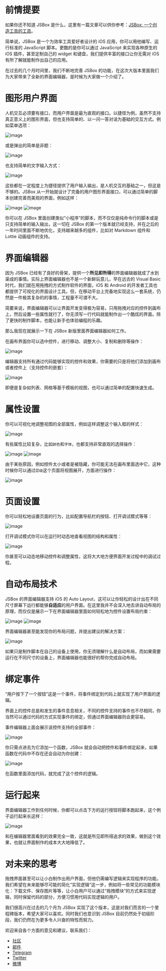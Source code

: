 # 前情提要

如果你还不知道 JSBox 是什么，这里有一篇文章可以供你参考：[JSBox: 一个创造工具的工具](https://sspai.com/post/42361)。

简单说，JSBox 是一个为效率工具爱好者设计的 iOS 应用，你可以用他编写、运行标准的 JavaScript 脚本。更酷的是你可以通过 JavaScript 来实现各种原生的 iOS 插件，甚至定制自己的 widget 和键盘，我们提供丰富的接口让你无需对 iOS 有所了解就能制作出自己的应用。

在过去的几个月时间里，我们不断地完善 JSBox 的功能，在这次大版本里面我们为大家带来了全新的界面编辑器，是时候为大家做一个介绍了。

# 图形用户界面

人机交互必须要有接口，而用户界面是最为直观的接口。以捷径为例，虽然不支持真正意义上的图形界面，但也支持简单的、以一问一答对话为基础的交互方式。例如菜单选项：

![image](https://github.com/cyanzhong/app-tutorials/raw/master/asset/shortcuts-menu.jpg)

或是弹出的简单是非题：

![image](https://github.com/cyanzhong/app-tutorials/raw/master/asset/shortcuts-alert.jpg)

也支持简单的文字输入方式：

![image](https://github.com/cyanzhong/app-tutorials/raw/master/asset/shortcuts-input.jpg)

这些都在一定程度上为捷径提供了用户输入输出，是人机交互的基础之一，但这是不够的。JSBox 从一开始就设计了完备的用户图形界面接口，可以通过简单的脚本创建完善而美观的界面，例如这样：

![image](https://github.com/cyanzhong/xTeko/raw/master/collections/assets/0000-14.jpg)
![image](https://github.com/cyanzhong/xTeko/raw/master/collections/assets/0000-15.jpg)

你可以在 JSBox 里面创建类似“小程序”的脚本，而不仅仅是纯命令行的脚本或是只支持简单的输入输出，这一切在 JSBox 的第一个版本就已经支持，并在之后的一年时间里面不断地优化，支持越来越多的组件，比如对 Markdown 组件和 Lottie 动画组件的支持。

# 界面编辑器

因为 JSBox 已经有了良好的骨架，提供一个**所见即所得**的界面编辑器就成了水到渠成的事情。实际上界面编辑器也不是一个新鲜玩意儿，早在远古的 Visual Basic 时代，我们就在用拖拽的方式制作软件的界面，iOS 和 Android 的开发者工具也都提供了可视化的界面设计工具。但，在移动平台上完备地实现这么一套系统，仍然是一件极其复杂的的事情，工程量不可谓不大。

简要来说，界面编辑器可以让界面开发变得极为容易，只用拖拽对应的控件到画布上，然后设置一些属性就行了，你无须写一行代码就能制作出一个酷炫的界面。除了更快的制作脚本，也能让新手也体验编程的乐趣。

那么我现在就展示一下在 JSBox 新版里面界面编辑器如何工作。

在画布界面你可以选中控件，进行移动、调整大小、复制和删除等操作：

![image](https://github.com/cyanzhong/app-tutorials/raw/master/asset/uxe-canvas.png)

编辑器支持所有通过代码能够实现的控件和效果，你需要的只是将他们添加到画布或者控件上（支持控件的嵌套）：

![image](https://github.com/cyanzhong/app-tutorials/raw/master/asset/uxe-components.png)

即便是复杂如列表、网格等基于模板的视图，也可以通过简单的配置快速生成。

# 属性设置

你可以可视化地调整视图的全部属性，例如这样调整这个输入框的样式：

![image](https://github.com/cyanzhong/app-tutorials/raw/master/asset/uxe-props.png)

有些属性比较复杂，比如`颜色`和`字体`，也都支持非常直观的选择操作：

![image](https://github.com/cyanzhong/app-tutorials/raw/master/asset/uxe-color-picker.png)
![image](https://github.com/cyanzhong/app-tutorials/raw/master/asset/uxe-font-picker.png)

由于某些原因，例如控件太小或者是被隐藏，你可能无法在画布里面选中它，这种时候你可以通过`层级`这个页面将视图展开，方面进行操作：

![image](https://github.com/cyanzhong/app-tutorials/raw/master/asset/uxe-hierarchy.png)

# 页面设置

你可以轻松地设置页面的行为，比如配置导航栏的按钮、打开调试模式等等：

![image](https://github.com/cyanzhong/app-tutorials/raw/master/asset/uxe-page.png)

打开调试模式你可以在运行时动态地查看视图的结构和属性：

![image](https://github.com/cyanzhong/app-tutorials/raw/master/asset/uxe-inspector.png)

你甚至可以动态地移动控件和调整属性，这将大大地方便界面开发过程中的调试过程。

# 自动布局技术

JSBox 的界面编辑器支持 iOS 的 Auto Layout，这可以让你轻松的设计出在不同尺寸屏幕下运行都能够**自适应**的用户界面。在这里我并不会深入地去讲自动布局的原理，而仅仅是展示一下在界面编辑器里面如何轻松地为控件设置布局约束：

![image](https://github.com/cyanzhong/app-tutorials/raw/master/asset/uxe-layout.png)
![image](https://github.com/cyanzhong/app-tutorials/raw/master/asset/uxe-constraint.png)

界面编辑器甚至能发现你的布局问题，并提出建议的解决方案：

![image](https://github.com/cyanzhong/app-tutorials/raw/master/asset/uxe-conflicts.png)

如果只是制作脚本在自己的设备上使用，你无须理解什么是自动布局，而如果需要运行在不同尺寸的设备上，界面编辑器也能很好的帮你完成自动布局。

# 绑定事件

“用户按下了一个按钮”这是一个事件，将事件绑定到代码上就实现了用户界面的逻辑。

界面上的控件总是和发生的事件息息相关，不同的控件支持的事件也不尽相同，你当然可以通过代码的方式实现事件的绑定，但通过界面编辑器则会更容易。

事件编辑器上面会展示该控件支持的全部事件：

![image](https://github.com/cyanzhong/app-tutorials/raw/master/asset/uxe-events.png)

你只需点进去为它添加一个函数，JSBox 就会自动把控件和事件绑定起来，如果函数在代码中不存在还会自动为你创建：

![image](https://github.com/cyanzhong/app-tutorials/raw/master/asset/uxe-code.png)

在函数里面添加代码，就完成了这个控件的逻辑。

# 运行起来

界面编辑器工作到任何时候，你都可以点击下方的运行按钮将脚本跑起来，这个例子运行起来长这样：

![image](https://github.com/cyanzhong/app-tutorials/raw/master/asset/uxe-run.png)

和在编辑器里面看到的效果完全一致，这就是所见即所得追求的效果，做到这个效果，也就让界面制作的成本大大地降低了。

# 对未来的思考

拖拽界面甚至可以让小白制作出用户界面，但他仍需编写逻辑来实现程序的功能。我们希望在未来能够尽可能的简化“实现逻辑”这一步，例如将一些常见的功能模块化：下载文件、保存图片等等，让小白用户可以通过“拖拽模块”的方式来实现逻辑，同时保留代码的部分，方便习惯用代码实现逻辑的用户。

我们很高兴在过去的几个月为 JSBox 实现了这个版本，这是对我们而言的一个里程碑版本，希望大家可以喜欢。同时我们也意识到 JSBox 目前仍然处于初级阶段，我们仍然在为更多令人兴奋的特性而努力。

欢迎来自各个方面的意见和建议，联系我们：

- [社区](https://jsboxbbs.com)
- [邮件](mailto:log.e@qq.com)
- [Telegram](https://t.me/PinTG)
- [Twitter](https://twitter.com/cyanapps)
- [微博](https://weibo.com/0x00eeee)
